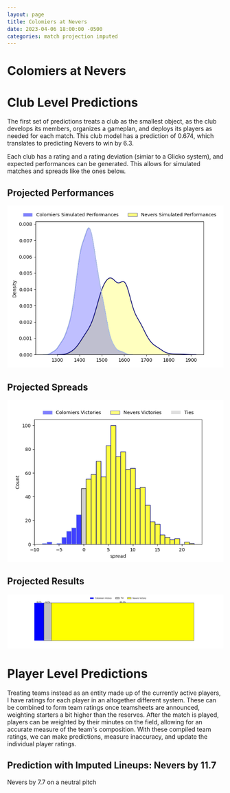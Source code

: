 ```yaml
---  
layout: page  
title: Colomiers at Nevers  
date: 2023-04-06 18:00:00 -0500  
categories: match projection imputed  
---
```

# Colomiers at Nevers

# Club Level Predictions


The first set of predictions treats a club as the smallest object, as the club develops its members, organizes a gameplan, and deploys its players as needed for each match. This club model has a prediction of 0.674, which translates to predicting Nevers to win by 6.3.

Each club has a rating and a rating deviation (simiar to a Glicko system), and expected performances can be generated. This allows for simulated matches and spreads like the ones below.
## Projected Performances


![Projected Performances](plots/performances_2023-04-06-Nevers-Colomiers.png)
## Projected Spreads


![Projected Spreads](plots/spreads_2023-04-06-Nevers-Colomiers.png)
## Projected Results


![Projected Results](plots/resultbar_2023-04-06-Nevers-Colomiers.png)
# Player Level Predictions


Treating teams instead as an entity made up of the currently active players, I have ratings for each player in an altogether different system. These can be combined to form team ratings once teamsheets are announced, weighting starters a bit higher than the reserves. After the match is played, players can be weighted by their minutes on the field, allowing for an accurate measure of the team's composition. With these compiled team ratings, we can make predictions, measure inaccuracy, and update the individual player ratings.
## Prediction with Imputed Lineups: Nevers by 11.7


Nevers by 7.7 on a neutral pitch

